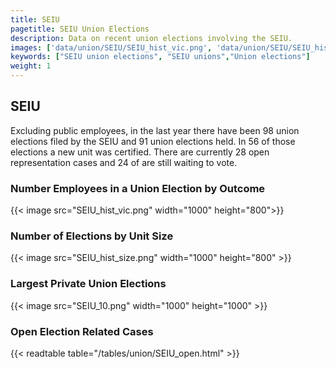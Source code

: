```yaml
---
title: SEIU
pagetitle: SEIU Union Elections
description: Data on recent union elections involving the SEIU.
images: ['data/union/SEIU/SEIU_hist_vic.png', 'data/union/SEIU/SEIU_hist_size.png', 'data/union/SEIU/SEIU_10.png']
keywords: ["SEIU union elections", "SEIU unions","Union elections"]
weight: 1
---
```

##  SEIU

Excluding public employees, in the last year there have been 98 union elections filed by the SEIU and 91 union elections held. In 56 of those elections a new unit was certified. There are currently 28 open representation cases and 24 of are still waiting to vote.

### Number Employees in a Union Election by Outcome
{{< image src="SEIU_hist_vic.png" width="1000" height="800">}}

### Number of Elections by Unit Size
{{< image src="SEIU_hist_size.png" width="1000" height="800" >}}

### Largest Private Union Elections
{{< image src="SEIU_10.png" width="1000" height="1000"  >}}

### Open Election Related Cases
{{< readtable table="/tables/union/SEIU_open.html" >}}

